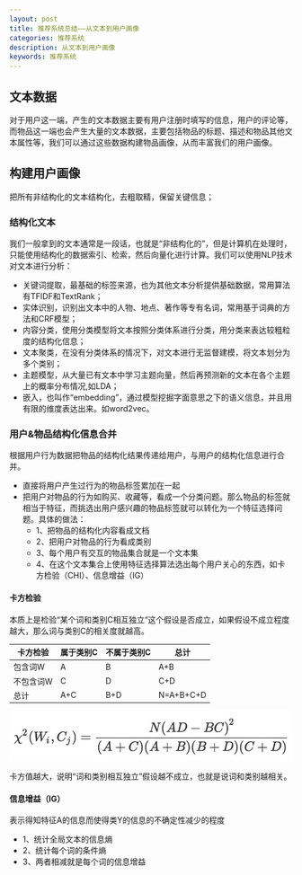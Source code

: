 ```yaml
---
layout: post
title: 推荐系统总结——从文本到用户画像
categories: 推荐系统
description: 从文本到用户画像
keywords: 推荐系统
---
```

## 文本数据
对于用户这一端，产生的文本数据主要有用户注册时填写的信息，用户的评论等，而物品这一端也会产生大量的文本数据，主要包括物品的标题、描述和物品其他文本属性等，我们可以通过这些数据构建物品画像，从而丰富我们的用户画像。

## 构建用户画像
把所有非结构化的文本结构化，去粗取精，保留关键信息；
### 结构化文本
我们一般拿到的文本通常是一段话，也就是“非结构化的”，但是计算机在处理时，只能使用结构化的数据索引、检索，然后向量化进行计算。我们可以使用NLP技术对文本进行分析：
* 关键词提取，最基础的标签来源，也为其他文本分析提供基础数据，常用算法有TFIDF和TextRank；
* 实体识别，识别出文本中的人物、地点、著作等专有名词，常用基于词典的方法和CRF模型；
* 内容分类，使用分类模型将文本按照分类体系进行分类，用分类来表达较粗粒度的结构化信息；
* 文本聚类，在没有分类体系的情况下，对文本进行无监督建模，将文本划分为多个类别；
* 主题模型，从大量已有文本中学习主题向量，然后再预测新的文本在各个主题上的概率分布情况,如LDA；
* 嵌入，也叫作“embedding”，通过模型挖掘字面意思之下的语义信息，并且用有限的维度表达出来。如word2vec。

### 用户&物品结构化信息合并 
根据用户行为数据把物品的结构化结果传递给用户，与用户的结构化信息进行合并。
* 直接将用户产生过行为的物品标签累加在一起
* 把用户对物品的行为如购买、收藏等，看成一个分类问题。那么物品的标签就相当于特征，而挑选出用户感兴趣的物品标签就可以转化为一个特征选择问题。具体的做法：
  * 1、把物品的结构化内容看成文档
  * 2、把用户对物品的行为看成类别
  * 3、每个用户有交互的物品集合就是一个文本集
  * 4、在这个文本集合上使用特征选择算法选出每个用户关心的东西，如卡方检验（CHI）、信息增益（IG）

#### 卡方检验
本质上是检验“某个词和类别C相互独立“这个假设是否成立，如果假设不成立程度越大，那么词与类别C的相关度就越高。

卡方检验 | 属于类别C | 不属于类别C | 总计
---|---|---|---|
包含词W | A | B | A+B
不包含词W | C | D | C+D
总计 | A+C | B+D | N=A+B+C+D

![CHI](/images/recommend_system_summary_20180417_1.jpg)

卡方值越大，说明“词和类别相互独立”假设越不成立，也就是说词和类别越相关。


#### 信息增益（IG）
表示得知特征A的信息而使得类Y的信息的不确定性减少的程度
* 1、统计全局文本的信息熵
* 2、统计每个词的条件熵
* 3、两者相减就是每个词的信息增益

